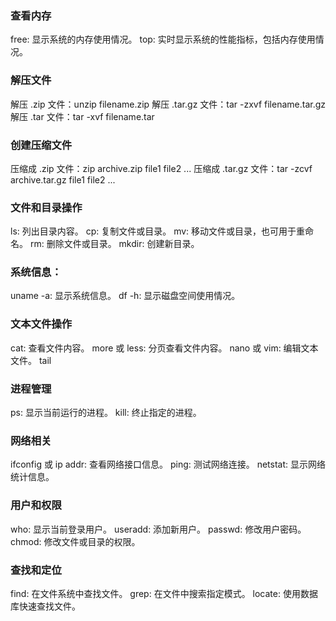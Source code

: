 ### 查看内存
free: 显示系统的内存使用情况。
top: 实时显示系统的性能指标，包括内存使用情况。

### 解压文件
解压 .zip 文件：unzip filename.zip
解压 .tar.gz 文件：tar -zxvf filename.tar.gz
解压 .tar 文件：tar -xvf filename.tar

### 创建压缩文件
压缩成 .zip 文件：zip archive.zip file1 file2 ...
压缩成 .tar.gz 文件：tar -zcvf archive.tar.gz file1 file2 ...

### 文件和目录操作
ls: 列出目录内容。
cp: 复制文件或目录。
mv: 移动文件或目录，也可用于重命名。
rm: 删除文件或目录。
mkdir: 创建新目录。

### 系统信息：
uname -a: 显示系统信息。
df -h: 显示磁盘空间使用情况。

### 文本文件操作
cat: 查看文件内容。
more 或 less: 分页查看文件内容。
nano 或 vim: 编辑文本文件。
tail

### 进程管理
ps: 显示当前运行的进程。
kill: 终止指定的进程。

### 网络相关
ifconfig 或 ip addr: 查看网络接口信息。
ping: 测试网络连接。
netstat: 显示网络统计信息。

### 用户和权限
who: 显示当前登录用户。
useradd: 添加新用户。
passwd: 修改用户密码。
chmod: 修改文件或目录的权限。

### 查找和定位
find: 在文件系统中查找文件。
grep: 在文件中搜索指定模式。
locate: 使用数据库快速查找文件。